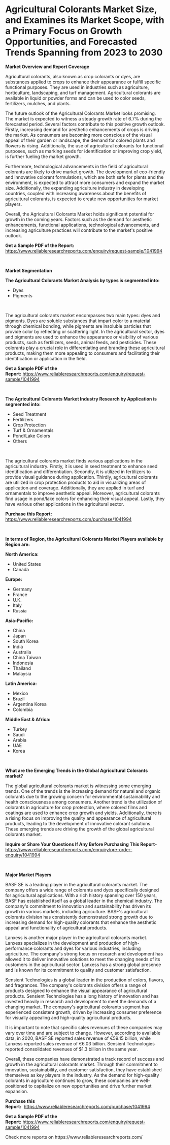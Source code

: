 <p><h1>Agricultural Colorants Market Size, and Examines its Market Scope, with a Primary Focus on Growth Opportunities, and Forecasted Trends Spanning from 2023 to 2030</h1></p><p><strong>Market Overview and Report Coverage</strong></p>
<p><p>Agricultural colorants, also known as crop colorants or dyes, are substances applied to crops to enhance their appearance or fulfill specific functional purposes. They are used in industries such as agriculture, horticulture, landscaping, and turf management. Agricultural colorants are available in liquid or powder forms and can be used to color seeds, fertilizers, mulches, and plants.</p><p>The future outlook of the Agricultural Colorants Market looks promising. The market is expected to witness a steady growth rate of 6.7% during the forecasted period. Several factors contribute to this positive growth outlook. Firstly, increasing demand for aesthetic enhancements of crops is driving the market. As consumers are becoming more conscious of the visual appeal of their garden or landscape, the demand for colored plants and flowers is rising. Additionally, the use of agricultural colorants for functional purposes, such as marking seeds for identification or improving crop yield, is further fueling the market growth.</p><p>Furthermore, technological advancements in the field of agricultural colorants are likely to drive market growth. The development of eco-friendly and innovative colorant formulations, which are both safe for plants and the environment, is expected to attract more consumers and expand the market size. Additionally, the expanding agriculture industry in developing countries, coupled with increasing awareness about the benefits of agricultural colorants, is expected to create new opportunities for market players.</p><p>Overall, the Agricultural Colorants Market holds significant potential for growth in the coming years. Factors such as the demand for aesthetic enhancements, functional applications, technological advancements, and increasing agriculture practices will contribute to the market's positive outlook.</p></p>
<p><strong>Get a Sample PDF of the Report:</strong> <a href="https://www.reliableresearchreports.com/enquiry/request-sample/1041994">https://www.reliableresearchreports.com/enquiry/request-sample/1041994</a></p>
<p>&nbsp;</p>
<p><strong>Market Segmentation</strong></p>
<p><strong>The Agricultural Colorants Market Analysis by types is segmented into:</strong></p>
<p><ul><li>Dyes</li><li>Pigments</li></ul></p>
<p>&nbsp;</p>
<p><p>The agricultural colorants market encompasses two main types: dyes and pigments. Dyes are soluble substances that impart color to a material through chemical bonding, while pigments are insoluble particles that provide color by reflecting or scattering light. In the agricultural sector, dyes and pigments are used to enhance the appearance or visibility of various products, such as fertilizers, seeds, animal feeds, and pesticides. These colorants play a crucial role in differentiating and branding these agricultural products, making them more appealing to consumers and facilitating their identification or application in the field.</p></p>
<p><strong>Get a Sample PDF of the Report:</strong>&nbsp;<a href="https://www.reliableresearchreports.com/enquiry/request-sample/1041994">https://www.reliableresearchreports.com/enquiry/request-sample/1041994</a></p>
<p>&nbsp;</p>
<p><strong>The Agricultural Colorants Market Industry Research by Application is segmented into:</strong></p>
<p><ul><li>Seed Treatment</li><li>Fertilizers</li><li>Crop Protection</li><li>Turf & Ornamentals</li><li>Pond/Lake Colors</li><li>Others</li></ul></p>
<p>&nbsp;</p>
<p><p>The agricultural colorants market finds various applications in the agricultural industry. Firstly, it is used in seed treatment to enhance seed identification and differentiation. Secondly, it is utilized in fertilizers to provide visual guidance during application. Thirdly, agricultural colorants are utilized in crop protection products to aid in visualizing areas of application and coverage. Additionally, they are applied in turf and ornamentals to improve aesthetic appeal. Moreover, agricultural colorants find usage in pond/lake colors for enhancing their visual appeal. Lastly, they have various other applications in the agricultural sector.</p></p>
<p><strong>Purchase this Report:</strong>&nbsp; <a href="https://www.reliableresearchreports.com/purchase/1041994">https://www.reliableresearchreports.com/purchase/1041994</a></p>
<p>&nbsp;</p>
<p><strong>In terms of Region, the Agricultural Colorants Market Players available by Region are:</strong></p>
<p>
    <p> <strong> North America: </strong>
        <ul>
            <li>United States</li>
            <li>Canada</li>
        </ul>
        </p> 
    <p> <strong> Europe: </strong>
        <ul>
            <li>Germany</li>
            <li>France</li>
            <li>U.K.</li>
            <li>Italy</li>
            <li>Russia</li>
        </ul>
        </p> 
    <p> <strong> Asia-Pacific: </strong>
        <ul>
            <li>China</li>
            <li>Japan</li>
            <li>South Korea</li>
            <li>India</li>
            <li>Australia</li>
            <li>China Taiwan</li>
            <li>Indonesia</li>
            <li>Thailand</li>
            <li>Malaysia</li>
        </ul>
        </p> 
    <p> <strong> Latin America: </strong>
        <ul>
            <li>Mexico</li>
            <li>Brazil</li>
            <li>Argentina Korea</li>
            <li>Colombia</li>
        </ul>
        </p> 
    <p> <strong> Middle East & Africa: </strong>
        <ul>
            <li>Turkey</li>
            <li>Saudi</li>
            <li>Arabia</li>
            <li>UAE</li>
            <li>Korea</li>
        </ul>
    </p>
    </p>
<p>&nbsp;</p>
<p><strong>What are the Emerging Trends in the Global Agricultural Colorants market?</strong></p>
<p><p>The global agricultural colorants market is witnessing some emerging trends. One of the trends is the increasing demand for natural and organic colorants due to the growing concern for environmental sustainability and health consciousness among consumers. Another trend is the utilization of colorants in agriculture for crop protection, where colored films and coatings are used to enhance crop growth and yields. Additionally, there is a rising focus on improving the quality and appearance of agricultural products, leading to the development of innovative colorant solutions. These emerging trends are driving the growth of the global agricultural colorants market.</p></p>
<p><strong>Inquire or Share Your Questions If Any Before Purchasing This Report</strong>- <a href="https://www.reliableresearchreports.com/enquiry/pre-order-enquiry/1041994">https://www.reliableresearchreports.com/enquiry/pre-order-enquiry/1041994</a></p>
<p>&nbsp;</p>
<p><strong>Major Market Players</strong></p>
<p><p>BASF SE is a leading player in the agricultural colorants market. The company offers a wide range of colorants and dyes specifically designed for agricultural applications. With a rich history spanning over 150 years, BASF has established itself as a global leader in the chemical industry. The company's commitment to innovation and sustainability has driven its growth in various markets, including agriculture. BASF's agricultural colorants division has consistently demonstrated strong growth due to increasing demand for high-quality colorants that enhance the aesthetic appeal and functionality of agricultural products.</p><p>Lanxess is another major player in the agricultural colorants market. Lanxess specializes in the development and production of high-performance colorants and dyes for various industries, including agriculture. The company's strong focus on research and development has allowed it to deliver innovative solutions to meet the changing needs of its customers in the agricultural sector. Lanxess has a strong global presence and is known for its commitment to quality and customer satisfaction.</p><p>Sensient Technologies is a global leader in the production of colors, flavors, and fragrances. The company's colorants division offers a range of products designed to enhance the visual appearance of agricultural products. Sensient Technologies has a long history of innovation and has invested heavily in research and development to meet the demands of a changing market. The company's agricultural colorants segment has experienced consistent growth, driven by increasing consumer preference for visually appealing and high-quality agricultural products.</p><p>It is important to note that specific sales revenues of these companies may vary over time and are subject to change. However, according to available data, in 2020, BASF SE reported sales revenue of €59.15 billion, while Lanxess reported sales revenue of €6.03 billion. Sensient Technologies reported consolidated revenues of $1.3 billion in the same year.</p><p>Overall, these companies have demonstrated a track record of success and growth in the agricultural colorants market. Through their commitment to innovation, sustainability, and customer satisfaction, they have established themselves as key players in the industry. As the demand for high-quality colorants in agriculture continues to grow, these companies are well-positioned to capitalize on new opportunities and drive further market expansion.</p></p>
<p><strong>Purchase this Report:</strong>&nbsp;&nbsp;<a href="https://www.reliableresearchreports.com/purchase/1041994">https://www.reliableresearchreports.com/purchase/1041994</a></p>
<p></p>
<p><strong>Get a Sample PDF of the Report:</strong>&nbsp;<a href="https://www.reliableresearchreports.com/enquiry/request-sample/1041994">https://www.reliableresearchreports.com/enquiry/request-sample/1041994</a></p>
<p>Check more reports on https://www.reliableresearchreports.com/</p>